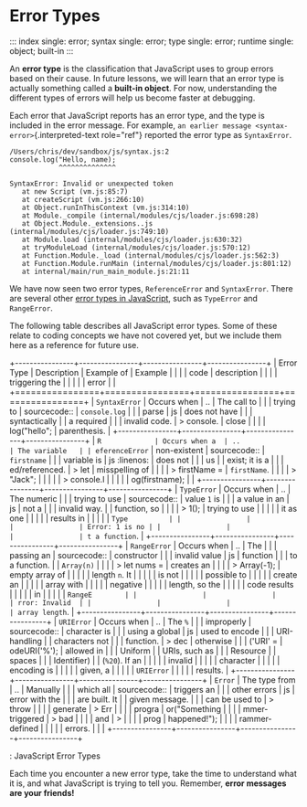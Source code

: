 # Error Types

::: index
single: error; syntax single: error; type single: error; runtime single:
object; built-in
:::

An **error type** is the classification that JavaScript uses to group
errors based on their cause. In future lessons, we will learn that an
error type is actually something called a **built-in object**. For now,
understanding the different types of errors will help us become faster
at debugging.

Each error that JavaScript reports has an error type, and the type is
included in the error message. For example,
`an earlier message <syntax-error>`{.interpreted-text role="ref"}
reported the error type as `SyntaxError`.

    /Users/chris/dev/sandbox/js/syntax.js:2
    console.log("Hello, name);
                ^^^^^^^^^^^^^^

    SyntaxError: Invalid or unexpected token
       at new Script (vm.js:85:7)
       at createScript (vm.js:266:10)
       at Object.runInThisContext (vm.js:314:10)
       at Module._compile (internal/modules/cjs/loader.js:698:28)
       at Object.Module._extensions..js (internal/modules/cjs/loader.js:749:10)
       at Module.load (internal/modules/cjs/loader.js:630:32)
       at tryModuleLoad (internal/modules/cjs/loader.js:570:12)
       at Function.Module._load (internal/modules/cjs/loader.js:562:3)
       at Function.Module.runMain (internal/modules/cjs/loader.js:801:12)
       at internal/main/run_main_module.js:21:11

We have now seen two error types, `ReferenceError` and `SyntaxError`.
There are several other [error types in
JavaScript](https://developer.mozilla.org/en-US/docs/Web/JavaScript/Reference/Global_Objects#Fundamental_objects),
such as `TypeError` and `RangeError`.

The following table describes all JavaScript error types. Some of these
relate to coding concepts we have not covered yet, but we include them
here as a reference for future use.

+----------------+----------------+----------------+----------------+
| Error Type     | Description    | Example of     | Example        |
|                |                | code           | description    |
|                |                | triggering the |                |
|                |                | error          |                |
+================+================+================+================+
| `SyntaxError`  | Occurs when    | ..             | The call to    |
|                | trying to      | sourcecode::   | `console.log`  |
|                | parse          | js             | does not have  |
|                | syntactically  |                | a required     |
|                | invalid code.  | > console.     | close          |
|                |                | log(\"hello\"; | parenthesis.   |
+----------------+----------------+----------------+----------------+
| `R             | Occurs when a  | ..             | The variable   |
| eferenceError` | non-existent   | sourcecode::   | `firstname`    |
|                | variable is    | js :linenos:   | does not       |
|                | us             |                | exist; it is a |
|                | ed/referenced. | > let          | misspelling of |
|                |                | > firstName =  | `firstName`.   |
|                |                | > \"Jack\";    |                |
|                |                | > console.l    |                |
|                |                | og(firstname); |                |
+----------------+----------------+----------------+----------------+
| `TypeError`    | Occurs when    | ..             | The numeric    |
|                | trying to use  | sourcecode::   | value `1` is   |
|                | a value in an  | js             | not a          |
|                | invalid way.   |                | function, so   |
|                |                | > 1();         | trying to use  |
|                |                |                | it as one      |
|                |                |                | results in     |
|                |                |                | `Type          |
|                |                |                | Error: 1 is no |
|                |                |                | t a function`. |
+----------------+----------------+----------------+----------------+
| `RangeError`   | Occurs when    | ..             | The            |
|                | passing an     | sourcecode::   | constructor    |
|                | invalid value  | js             | function       |
|                | to a function. |                | `Array(n)`     |
|                |                | > let nums =   | creates an     |
|                |                | > Array(-1);   | empty array of |
|                |                |                | length `n`. It |
|                |                |                | is not         |
|                |                |                | possible to    |
|                |                |                | create an      |
|                |                |                | array with     |
|                |                |                | negative       |
|                |                |                | length, so the |
|                |                |                | code results   |
|                |                |                | in             |
|                |                |                | `RangeE        |
|                |                |                | rror: Invalid  |
|                |                |                | array length`. |
+----------------+----------------+----------------+----------------+
| `URIError`     | Occurs when    | ..             | The `%`        |
|                | improperly     | sourcecode::   | character is   |
|                | using a global | js             | used to encode |
|                | URI-handling   |                | characters not |
|                | function.      | > dec          | otherwise      |
|                | (\'URI\' =     | odeURI(\'%\'); | allowed in     |
|                | Uniform        |                | URIs, such as  |
|                | Resource       |                | spaces         |
|                | Identifier)    |                | (`%20`). If an |
|                |                |                | invalid        |
|                |                |                | character      |
|                |                |                | encoding is    |
|                |                |                | given, a       |
|                |                |                | `URIError`     |
|                |                |                | results.       |
+----------------+----------------+----------------+----------------+
| `Error`        | The type from  | ..             | Manually       |
|                | which all      | sourcecode::   | triggers an    |
|                | other errors   | js             | error with the |
|                | are built. It  |                | given message. |
|                | can be used to | > throw        |                |
|                | generate       | > Err          |                |
|                | progra         | or(\"Something |                |
|                | mmer-triggered | > bad          |                |
|                | and            | >              |                |
|                | prog           |  happened!\"); |                |
|                | rammer-defined |                |                |
|                | errors.        |                |                |
+----------------+----------------+----------------+----------------+

: JavaScript Error Types

Each time you encounter a new error type, take the time to understand
what it is, and what JavaScript is trying to tell you. Remember, **error
messages are your friends!**

